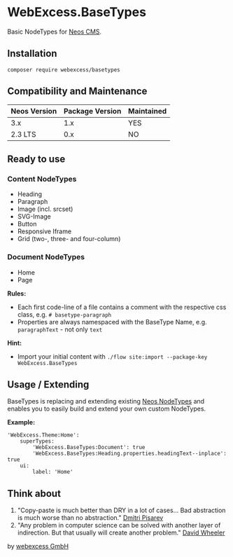 # WebExcess.BaseTypes

Basic NodeTypes for [Neos CMS](https://www.neos.io/).


## Installation

    composer require webexcess/basetypes


## Compatibility and Maintenance

| Neos Version | Package Version | Maintained |
|--------------|-----------------|------------|
| 3.x          | 1.x             | YES        |
| 2.3 LTS      | 0.x             | NO         |


## Ready to use


### Content NodeTypes

* Heading
* Paragraph
* Image (incl. srcset)
* SVG-Image
* Button
* Responsive Iframe
* Grid (two-, three- and four-column)


### Document NodeTypes

* Home
* Page

**Rules:**

* Each first code-line of a file contains a comment with the respective css class, e.g. `# basetype-paragraph`
* Properties are always namespaced with the BaseType Name, e.g. `paragraphText` - not only `text`

**Hint:**

* Import your initial content with `./flow site:import --package-key WebExcess.BaseTypes`


## Usage / Extending

BaseTypes is replacing and extending existing [Neos NodeTypes](https://github.com/neos/neos-nodetypes) and enables you to easily build and extend your own custom NodeTypes.

**Example:**

	'WebExcess.Theme:Home':
		superTypes:
			'WebExcess.BaseTypes:Document': true
			'WebExcess.BaseTypes:Heading.properties.headingText--inplace': true
		ui:
			label: 'Home'


## Think about

1. "Copy-paste is much better than DRY in a lot of cases...
   Bad abstraction is much worse than no abstraction."
   [Dmitri Pisarev](https://twitter.com/dimaip/status/768738351465758720)
2. "Any problem in computer science can be solved with another layer of indirection.
   But that usually will create another problem."
   [David Wheeler](https://de.wikipedia.org/wiki/David_Wheeler)


by [webexcess GmbH](http://webexcess.ch/)
